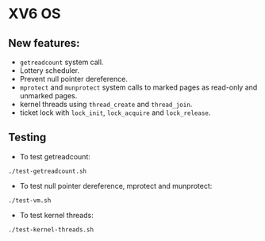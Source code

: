 # XV6 OS

## New features:
- ```getreadcount``` system call.
- Lottery scheduler.
- Prevent null pointer dereference. 
- ```mprotect``` and ```munprotect``` system calls to marked pages as read-only and unmarked pages.
- kernel threads using ```thread_create``` and ```thread_join```.
- ticket lock with ```lock_init```, ```lock_acquire``` and ```lock_release```.

## Testing
- To test getreadcount:
```
./test-getreadcount.sh
```
- To test null pointer dereference, mprotect and munprotect:
```
./test-vm.sh
```
- To test kernel threads:
```
./test-kernel-threads.sh
```
